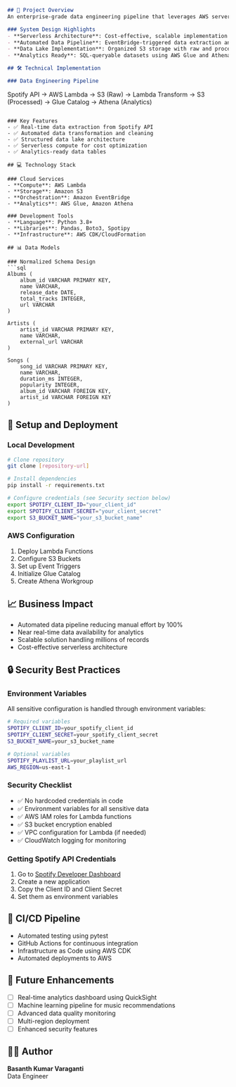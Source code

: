 ```markdown
## 🎯 Project Overview
An enterprise-grade data engineering pipeline that leverages AWS serverless architecture to process Spotify playlist data. This production-ready solution demonstrates modern data engineering practices, cloud architecture patterns, and automated ETL workflows.

### System Design Highlights
- **Serverless Architecture**: Cost-effective, scalable implementation using AWS Lambda
- **Automated Data Pipeline**: EventBridge-triggered data extraction and transformation
- **Data Lake Implementation**: Organized S3 storage with raw and processed data zones
- **Analytics Ready**: SQL-queryable datasets using AWS Glue and Athena

## 🛠️ Technical Implementation

### Data Engineering Pipeline
```
Spotify API → AWS Lambda → S3 (Raw) → Lambda Transform → S3 (Processed) → Glue Catalog → Athena (Analytics)
```

### Key Features
- ✅ Real-time data extraction from Spotify API
- ✅ Automated data transformation and cleaning
- ✅ Structured data lake architecture
- ✅ Serverless compute for cost optimization
- ✅ Analytics-ready data tables

## 💻 Technology Stack

### Cloud Services
- **Compute**: AWS Lambda
- **Storage**: Amazon S3
- **Orchestration**: Amazon EventBridge
- **Analytics**: AWS Glue, Amazon Athena

### Development Tools
- **Language**: Python 3.8+
- **Libraries**: Pandas, Boto3, Spotipy
- **Infrastructure**: AWS CDK/CloudFormation

## 📊 Data Models

### Normalized Schema Design
```sql
Albums (
    album_id VARCHAR PRIMARY KEY,
    name VARCHAR,
    release_date DATE,
    total_tracks INTEGER,
    url VARCHAR
)

Artists (
    artist_id VARCHAR PRIMARY KEY,
    name VARCHAR,
    external_url VARCHAR
)

Songs (
    song_id VARCHAR PRIMARY KEY,
    name VARCHAR,
    duration_ms INTEGER,
    popularity INTEGER,
    album_id VARCHAR FOREIGN KEY,
    artist_id VARCHAR FOREIGN KEY
)
```

## 🚀 Setup and Deployment

### Local Development
```bash
# Clone repository
git clone [repository-url]

# Install dependencies
pip install -r requirements.txt

# Configure credentials (see Security section below)
export SPOTIFY_CLIENT_ID="your_client_id"
export SPOTIFY_CLIENT_SECRET="your_client_secret"
export S3_BUCKET_NAME="your_s3_bucket_name"
```

### AWS Configuration
1. Deploy Lambda Functions
2. Configure S3 Buckets
3. Set up Event Triggers
4. Initialize Glue Catalog
5. Create Athena Workgroup

## 📈 Business Impact
- Automated data pipeline reducing manual effort by 100%
- Near real-time data availability for analytics
- Scalable solution handling millions of records
- Cost-effective serverless architecture

## 🔒 Security Best Practices

### Environment Variables
All sensitive configuration is handled through environment variables:

```bash
# Required variables
SPOTIFY_CLIENT_ID=your_spotify_client_id
SPOTIFY_CLIENT_SECRET=your_spotify_client_secret
S3_BUCKET_NAME=your_s3_bucket_name

# Optional variables
SPOTIFY_PLAYLIST_URL=your_playlist_url
AWS_REGION=us-east-1
```

### Security Checklist
- ✅ No hardcoded credentials in code
- ✅ Environment variables for all sensitive data
- ✅ AWS IAM roles for Lambda functions
- ✅ S3 bucket encryption enabled
- ✅ VPC configuration for Lambda (if needed)
- ✅ CloudWatch logging for monitoring

### Getting Spotify API Credentials
1. Go to [Spotify Developer Dashboard](https://developer.spotify.com/dashboard)
2. Create a new application
3. Copy the Client ID and Client Secret
4. Set them as environment variables

## 🔄 CI/CD Pipeline
- Automated testing using pytest
- GitHub Actions for continuous integration
- Infrastructure as Code using AWS CDK
- Automated deployments to AWS

## 🎯 Future Enhancements
- [ ] Real-time analytics dashboard using QuickSight
- [ ] Machine learning pipeline for music recommendations
- [ ] Advanced data quality monitoring
- [ ] Multi-region deployment
- [ ] Enhanced security features

## 👨‍💻 Author

**Basanth Kumar Varaganti**  
Data Engineer

